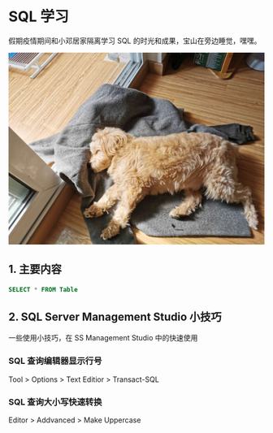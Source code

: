# SQL 学习

假期疫情期间和小邓居家隔离学习 SQL 的时光和成果，宝山在旁边睡觉，嘿嘿。

![宝山在睡觉](./baoshan-sleeping.jpg)

## 1. 主要内容

``` SQL
SELECT * FROM Table
```

## 2. SQL Server Management Studio 小技巧

一些使用小技巧，在 SS Management Studio 中的快速使用

### SQL 查询编辑器显示行号

Tool > Options > Text Editior > Transact-SQL

### SQL 查询大小写快速转换

Editor > Addvanced > Make Uppercase





